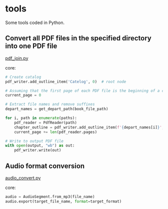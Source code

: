 # tools
Some tools coded in Python.

## Convert all PDF files in the specified directory into one PDF file

[pdf_join.py](pdf_join.py)

core: 

~~~python
# Create catalog 
pdf_writer.add_outline_item('Catelog', 0)  # root node

# Assuming that the first page of each PDF file is the beginning of a chapter, add the chapter to the table of contents
current_page = 0

# Extract file names and remove suffixes
depart_names = get_depart_path(book_file_path)

for i, path in enumerate(paths):
    pdf_reader = PdfReader(path)
    chapter_outline = pdf_writer.add_outline_item(f'{depart_names[i]}', current_page)
    current_page += len(pdf_reader.pages)

# Write to output PDF file
with open(output, "wb") as out:
    pdf_writer.write(out)
~~~

## Audio format conversion

[audio_convert.py](audio_convert.py)

core: 

~~~python
audio = AudioSegment.from_mp3(file_name)
audio.export(target_file_name, format=target_format)
~~~
